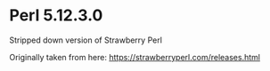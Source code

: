 
Perl 5.12.3.0
=============

Stripped down version of Strawberry Perl

Originally taken from here:
https://strawberryperl.com/releases.html
